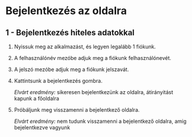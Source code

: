 # Bejelentkezés az oldalra

## 1 - Bejelentkezés hiteles adatokkal

1. Nyissuk meg az alkalmazást, és legyen legalább 1 fiókunk.
2. A felhasználónév mezóbe adjuk meg a fiókunk felhasználónevét.
3. A jelszó mezóbe adjuk meg a fiókunk jelszavát.
4. Kattintsunk a bejelentkezés gombra.
    
    *Elvárt eredmény:* sikeresen bejelentkezünk az oldalra, átirányitást kapunk a főoldalra

5. Próbáljunk meg visszamenni a bejelentkező oldalra.

    *Elvárt eredmény:* nem tudunk visszamenni a bejelentkező oldalra, amig bejelentkezve vagyunk
